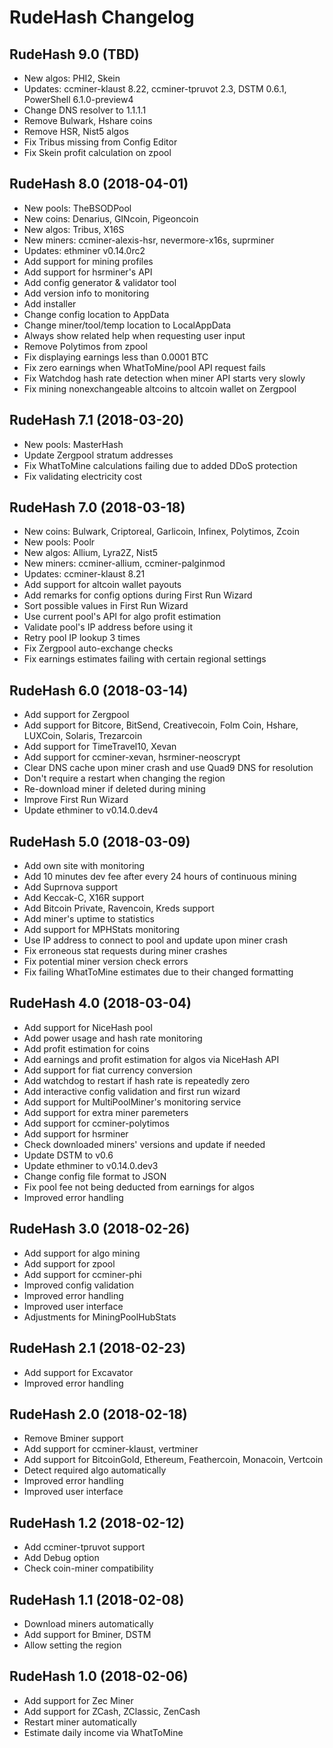 # RudeHash Changelog

## RudeHash 9.0 (TBD)

* New algos: PHI2, Skein
* Updates: ccminer-klaust 8.22, ccminer-tpruvot 2.3, DSTM 0.6.1, PowerShell 6.1.0-preview4
* Change DNS resolver to 1.1.1.1
* Remove Bulwark, Hshare coins
* Remove HSR, Nist5 algos
* Fix Tribus missing from Config Editor
* Fix Skein profit calculation on zpool

## RudeHash 8.0 (2018-04-01)

* New pools: TheBSODPool
* New coins: Denarius, GINcoin, Pigeoncoin
* New algos: Tribus, X16S
* New miners: ccminer-alexis-hsr, nevermore-x16s, suprminer
* Updates: ethminer v0.14.0rc2
* Add support for mining profiles
* Add support for hsrminer's API
* Add config generator & validator tool
* Add version info to monitoring
* Add installer
* Change config location to AppData
* Change miner/tool/temp location to LocalAppData
* Always show related help when requesting user input
* Remove Polytimos from zpool
* Fix displaying earnings less than 0.0001 BTC
* Fix zero earnings when WhatToMine/pool API request fails
* Fix Watchdog hash rate detection when miner API starts very slowly
* Fix mining nonexchangeable altcoins to altcoin wallet on Zergpool

## RudeHash 7.1 (2018-03-20)

* New pools: MasterHash
* Update Zergpool stratum addresses
* Fix WhatToMine calculations failing due to added DDoS protection
* Fix validating electricity cost

## RudeHash 7.0 (2018-03-18)

* New coins: Bulwark, Criptoreal, Garlicoin, Infinex, Polytimos, Zcoin
* New pools: Poolr
* New algos: Allium, Lyra2Z, Nist5
* New miners: ccminer-allium, ccminer-palginmod
* Updates: ccminer-klaust 8.21
* Add support for altcoin wallet payouts
* Add remarks for config options during First Run Wizard
* Sort possible values in First Run Wizard
* Use current pool's API for algo profit estimation
* Validate pool's IP address before using it
* Retry pool IP lookup 3 times
* Fix Zergpool auto-exchange checks
* Fix earnings estimates failing with certain regional settings

## RudeHash 6.0 (2018-03-14)

* Add support for Zergpool
* Add support for Bitcore, BitSend, Creativecoin, Folm Coin, Hshare, LUXCoin, Solaris, Trezarcoin
* Add support for TimeTravel10, Xevan
* Add support for ccminer-xevan, hsrminer-neoscrypt
* Clear DNS cache upon miner crash and use Quad9 DNS for resolution
* Don't require a restart when changing the region
* Re-download miner if deleted during mining
* Improve First Run Wizard
* Update ethminer to v0.14.0.dev4

## RudeHash 5.0 (2018-03-09)

* Add own site with monitoring
* Add 10 minutes dev fee after every 24 hours of continuous mining
* Add Suprnova support
* Add Keccak-C, X16R support
* Add Bitcoin Private, Ravencoin, Kreds support
* Add miner's uptime to statistics
* Add support for MPHStats monitoring
* Use IP address to connect to pool and update upon miner crash
* Fix erroneous stat requests during miner crashes
* Fix potential miner version check errors
* Fix failing WhatToMine estimates due to their changed formatting

## RudeHash 4.0 (2018-03-04)

* Add support for NiceHash pool
* Add power usage and hash rate monitoring
* Add profit estimation for coins
* Add earnings and profit estimation for algos via NiceHash API
* Add support for fiat currency conversion
* Add watchdog to restart if hash rate is repeatedly zero
* Add interactive config validation and first run wizard
* Add support for MultiPoolMiner's monitoring service
* Add support for extra miner paremeters
* Add support for ccminer-polytimos
* Add support for hsrminer
* Check downloaded miners' versions and update if needed
* Update DSTM to v0.6
* Update ethminer to v0.14.0.dev3
* Change config file format to JSON
* Fix pool fee not being deducted from earnings for algos
* Improved error handling

## RudeHash 3.0 (2018-02-26)

* Add support for algo mining
* Add support for zpool
* Add support for ccminer-phi
* Improved config validation
* Improved error handling
* Improved user interface
* Adjustments for MiningPoolHubStats

## RudeHash 2.1 (2018-02-23)

* Add support for Excavator
* Improved error handling

## RudeHash 2.0 (2018-02-18)

* Remove Bminer support
* Add support for ccminer-klaust, vertminer
* Add support for BitcoinGold, Ethereum, Feathercoin, Monacoin, Vertcoin
* Detect required algo automatically
* Improved error handling
* Improved user interface


## RudeHash 1.2 (2018-02-12)

* Add ccminer-tpruvot support
* Add Debug option
* Check coin-miner compatibility


## RudeHash 1.1 (2018-02-08)

* Download miners automatically
* Add support for Bminer, DSTM
* Allow setting the region

## RudeHash 1.0 (2018-02-06)

* Add support for Zec Miner
* Add support for ZCash, ZClassic, ZenCash
* Restart miner automatically
* Estimate daily income via WhatToMine
